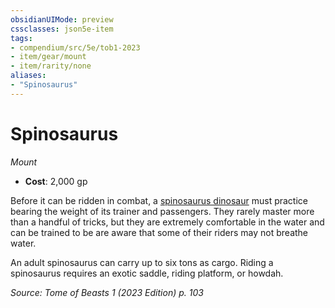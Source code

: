 ```yaml
---
obsidianUIMode: preview
cssclasses: json5e-item
tags:
- compendium/src/5e/tob1-2023
- item/gear/mount
- item/rarity/none
aliases: 
- "Spinosaurus"
---
```

# Spinosaurus
*Mount*  

- **Cost**: 2,000 gp

Before it can be ridden in combat, a [spinosaurus dinosaur](Mechanics/bestiary/beast/spinosaurus-dinosaur-tob1-2023.md) must practice bearing the weight of its trainer and passengers. They rarely master more than a handful of tricks, but they are extremely comfortable in the water and can be trained to be are aware that some of their riders may not breathe water.

An adult spinosaurus can carry up to six tons as cargo. Riding a spinosaurus requires an exotic saddle, riding platform, or howdah.

*Source: Tome of Beasts 1 (2023 Edition) p. 103*